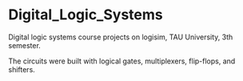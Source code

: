 # Digital_Logic_Systems
Digital logic systems course projects on logisim, TAU University, 3th semester.

The circuits were built with logical gates, multiplexers, flip-flops, and shifters.
